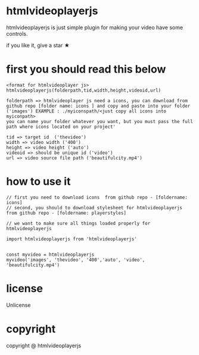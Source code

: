 # htmlvideoplayerjs

htmlvideoplayerjs is just simple plugin for making your video have some controls.

if you like it, give a star ★



# first you should read this below
    <format for htmlvideoplayer js>
    htmlvideoplayerjs(folderpath,tid,width,height,videoid,url)

    folderpath => htmlvideoplayer js need a icons, you can download from github repo [folder name: icons ] and copy and paste into your folder ('images') EXAMPLE : ./myiconspath/<just copy all icons into myiconpath>
    you can name your folder whatever you want, but you must pass the full path where icons located on your project'

    tid => target id  ('thevideo')
    width => video width ('400')
    height => video height ('auto')
    videoid => should be unique id ('video')
    url => video source file path ('beautifulcity.mp4')


# how to use it

    // first you need to download icons  from github repo - [foldername: icons]
    // second, you should to download stylesheet for htmlvideoplayerjs from github repo - [foldername: playerstyles]

    // we want to make sure all things loaded properly for htmlvideoplayerjs

    import htmlvideoplayerjs from 'htmlvideoplayerjs'


    const myvideo = htmlvideoplayerjs
    myvideo('images', 'thevideo', '400','auto', 'video', 'beautifulcity.mp4')




# license
Unlicense

# copyright
copyright @ htmlvideoplayerjs